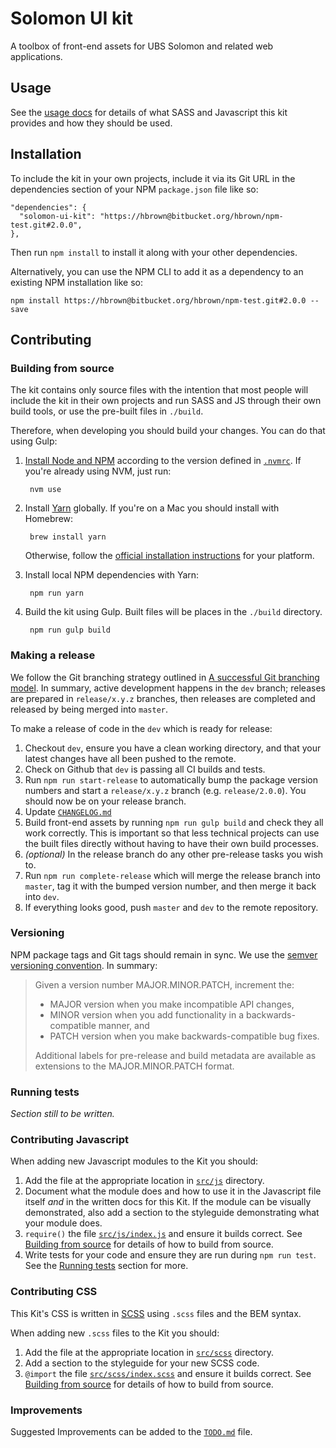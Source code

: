 # Solomon UI kit

A toolbox of front-end assets for UBS Solomon and related web applications.

## Usage

See the [usage docs](docs/usage.md) for details of what SASS and Javascript
this kit provides and how they should be used.

## Installation

To include the kit in your own projects, include it via its Git URL in the
 dependencies section of your NPM `package.json` file like so:

```
"dependencies": {
  "solomon-ui-kit": "https://hbrown@bitbucket.org/hbrown/npm-test.git#2.0.0",
},
```

Then run `npm install` to install it along with your other dependencies.

Alternatively, you can use the NPM CLI to add it as a dependency to an existing
NPM installation like so:

```
npm install https://hbrown@bitbucket.org/hbrown/npm-test.git#2.0.0 --save
```

## Contributing

### Building from source

The kit contains only source files with the intention that most people will
include the kit in their own projects and run SASS and JS through their own
build tools, or use the pre-built files in `./build`.

Therefore, when developing you should build your changes. You can do that
using Gulp:

1. [Install Node and NPM](https://nodejs.org/) according to the version defined in [`.nvmrc`](./.nvmrc). If you're already using NVM, just run:

        nvm use

1. Install [Yarn](https://yarnpkg.com/) globally. If you're on a Mac you should install with Homebrew: 

        brew install yarn

    Otherwise, follow the [official installation instructions](https://yarnpkg.com/en/docs/install) for your platform.

1. Install local NPM dependencies with Yarn:

        npm run yarn

1. Build the kit using Gulp. Built files will be places in the `./build` directory.

        npm run gulp build

### Making a release

We follow the Git branching strategy outlined in [A successful Git branching
model](http://nvie.com/posts/a-successful-git-branching-model/). In summary,
active development happens in the `dev` branch; releases are prepared in
`release/x.y.z` branches, then releases are completed and released by being
merged into `master`.

To make a release of code in the `dev` which is ready for release:

1. Checkout `dev`, ensure you have a clean working directory, and that your
   latest changes have all been pushed to the remote.
1. Check on Github that `dev` is passing all CI builds and tests.
1. Run `npm run start-release` to automatically bump the package version numbers
   and start a `release/x.y.z` branch (e.g. `release/2.0.0`). You should now be
   on your release branch.
1. Update [`CHANGELOG.md`](CHANGELOG.md)
1. Build front-end assets by running `npm run gulp build` and check they all work
   correctly. This is important so that less technical projects can use the
   built files directly without having to have their own build processes.
1. _(optional)_ In the release branch do any other pre-release tasks you wish to.
1. Run `npm run complete-release` which will merge the release branch into
   `master`, tag it with the bumped version number, and then merge it back
   into `dev`.
1. If everything looks good, push `master` and `dev` to the remote repository.

### Versioning

NPM package tags and Git tags should remain in sync. We use the [semver
versioning convention](http://semver.org/). In summary:

> Given a version number MAJOR.MINOR.PATCH, increment the:
> 
> - MAJOR version when you make incompatible API changes,
> - MINOR version when you add functionality in a backwards-compatible manner,
>   and
> - PATCH version when you make backwards-compatible bug fixes.
> 
> Additional labels for pre-release and build metadata are available as
> extensions to the MAJOR.MINOR.PATCH format.

### Running tests

_Section still to be written._

### Contributing Javascript

When adding new Javascript modules to the Kit you should:

1. Add the file at the appropriate location in [`src/js`](./src) directory.
1. Document what the module does and how to use it in the Javascript file itself
   _and_ in the written docs for this Kit. If the module can be visually
   demonstrated, also add a section to the styleguide demonstrating what your
   module does.
1. `require()` the file [`src/js/index.js`](src/js/index.js) and ensure it
   builds correct. See [Building from source](#building-from-source) for details
   of how to build from source.
1. Write tests for your code and ensure they are run during `npm run test`. See the
   [Running tests](#running-tests) section for more.

### Contributing CSS

This Kit's CSS is written in [SCSS](http://sass-lang.com/) using `.scss` files
and the BEM syntax.

When adding new `.scss` files to the Kit you should:

1. Add the file at the appropriate location in [`src/scss`](src/scss) directory.
1. Add a section to the styleguide for your new SCSS code.
1. `@import` the file [`src/scss/index.scss`](src/scss/index.scss) and ensure it
   builds correct. See [Building from source](#building-from-source) for details
   of how to build from source.

### Improvements

Suggested Improvements can be added to the [`TODO.md`](TODO.md) file.
